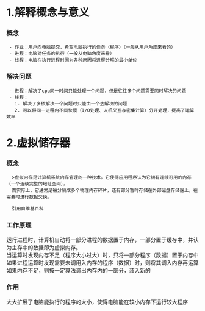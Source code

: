 1.解释概念与意义  
 ======  
 ### 概念
     - 作业：用户向电脑提交，希望电脑执行的任务（程序）（一般从用户角度来看的）  
     - 进程：电脑对任务的执行（一般从电脑角度来看）  
     - 线程：电脑在执行进程时因为各种原因将进程分解的最小单位
 ### 解决问题
     - 进程：解决了cpu同一时间只能处理一个问题，但是往往多个问题需要同时解决的问题  
     - 线程：
       1. 解决了多核解决一个问题时只能由一个去解决的问题  
       2. 可以将同一进程内不同快慢（I/O处理、人机交互与密集计算）分开处理，提高了运算效率  
2.虚拟储存器
 =======   
 ### 概念  
      >虚拟内存是计算机系统内存管理的一种技术。它使得应用程序认为它拥有连续可用的内存（一个连续完整的地址空间），  
      而实际上，它通常是被分隔成多个物理内存碎片，还有部分暂时存储在外部磁盘存储器上，在需要时进行数据交换。
      
      引用自维基百科
 ### 工作原理  
  运行进程时，计算机自动将一部分进程的数据置于内存，一部分置于缓存中，并认为主存中的数据即为虚拟内存。  
  当运算时发现内存不足（程序大小过大）时，只将一部分程序（数据）置于内存中  
  如果进程运算时发现需要未调用入内存的程序（数据）时，则将其调入内存再运算  
  如果内存不足，则按一定算法调出内存内的一部分，装入新的  
  ### 作用  
  大大扩展了电脑能执行的程序的大小，使得电脑能在较小内存下运行较大程序

